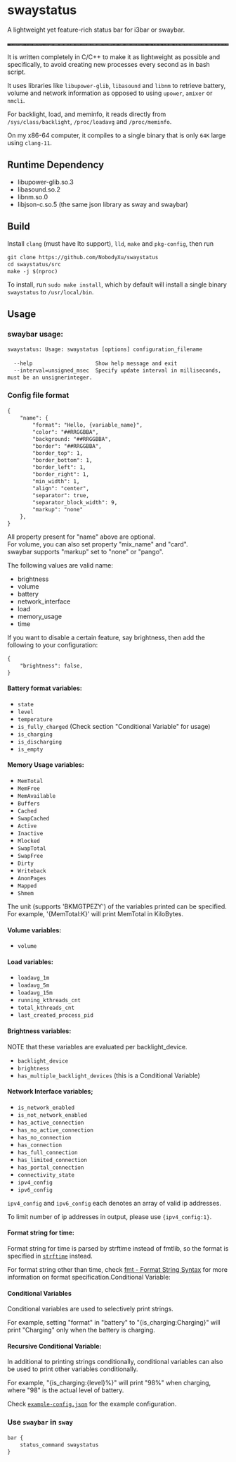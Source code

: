 # swaystatus

A lightweight yet feature-rich status bar for i3bar or swaybar.

![screenshot]

It is written completely in C/C++ to make it as lightweight as possible and specifically, to avoid creating new processes every second as in bash script.

It uses libraries like `libupower-glib`, `libasound` and `libnm` to retrieve battery, volume and network information as opposed to using `upower`, `amixer` or `nmcli`.

For backlight, load, and meminfo, it reads directly from `/sys/class/backlight`, `/proc/loadavg` and `/proc/meminfo`.

On my x86-64 computer, it compiles to a single binary that is only `64K` large using `clang-11`.

## Runtime Dependency
 - libupower-glib.so.3
 - libasound.so.2
 - libnm.so.0
 - libjson-c.so.5 (the same json library as sway and swaybar)

## Build

Install `clang` (must have lto support), `lld`, `make` and `pkg-config`, then run

```
git clone https://github.com/NobodyXu/swaystatus
cd swaystatus/src
make -j $(nproc)
```

To install, run `sudo make install`, which by default will install a single binary `swaystatus` to `/usr/local/bin`.

## Usage

### swaybar usage:

```
swaystatus: Usage: swaystatus [options] configuration_filename

  --help                    Show help message and exit
  --interval=unsigned_msec  Specify update interval in milliseconds, must be an unsignerinteger.
```

### Config file format

    {
        "name": {
            "format": "Hello, {variable_name}",
            "color": "##RRGGBBA",
            "background: "##RRGGBBA",
            "border": "##RRGGBBA",
            "border_top": 1,
            "border_bottom": 1,
            "border_left": 1,
            "border_right": 1,
            "min_width": 1,
            "align": "center",
            "separator": true,
            "separator_block_width": 9,
            "markup": "none"
        },
    }

All property present for "name" above are optional.
<br>For volume, you can also set property "mix_name" and "card".
<br>swaybar supports "markup" set to "none" or "pango".

The following values are valid name:

 - brightness
 - volume
 - battery
 - network_interface
 - load
 - memory_usage
 - time

If you want to disable a certain feature, say brightness,
then add the following to your configuration:

    {
        "brightness": false,
    }

#### Battery format variables:

 - `state`
 - `level`
 - `temperature`
 - `is_fully_charged` (Check section "Conditional Variable" for usage)
 - `is_charging`
 - `is_discharging`
 - `is_empty`

#### Memory Usage variables:

 - `MemTotal`
 - `MemFree`
 - `MemAvailable`
 - `Buffers`
 - `Cached`
 - `SwapCached`
 - `Active`
 - `Inactive`
 - `Mlocked`
 - `SwapTotal`
 - `SwapFree`
 - `Dirty`
 - `Writeback`
 - `AnonPages`
 - `Mapped`
 - `Shmem`

The unit (supports 'BKMGTPEZY') of the variables printed can be specified.
<br>For example, '{MemTotal:K}' will print MemTotal in KiloBytes.

#### Volume variables:

 - `volume`

#### Load variables:

 - `loadavg_1m`
 - `loadavg_5m`
 - `loadavg_15m`
 - `running_kthreads_cnt`
 - `total_kthreads_cnt`
 - `last_created_process_pid`

#### Brightness variables:

NOTE that these variables are evaluated per backlight_device.

 - `backlight_device`
 - `brightness`
 - `has_multiple_backlight_devices` (this is a Conditional Variable)

#### Network Interface variables;

 - `is_network_enabled`
 - `is_not_network_enabled`
 - `has_active_connection`
 - `has_no_active_connection`
 - `has_no_connection`
 - `has_connection`
 - `has_full_connection`
 - `has_limited_connection`
 - `has_portal_connection`
 - `connectivity_state`
 - `ipv4_config`
 - `ipv6_config`

`ipv4_config` and `ipv6_config` each denotes an array of valid ip addresses.

To limit number of ip addresses in output, please use `{ipv4_config:1}`.

#### Format string for time:

Format string for time is parsed by strftime instead of fmtlib, so the format is
specified in [`strftime`] instead.

For format string other than time, check [fmt - Format String Syntax] for more
information on format specification.Conditional Variable:

#### Conditional Variables

Conditional variables are used to selectively print strings.

For example, setting "format" in "battery" to "{is_charging:Charging}" will print "Charging" only
when the battery is charging.

#### Recursive Conditional Variable:

In additional to printing strings conditionally, conditional variables can also be used to
print other variables conditionally.

For example, "{is_charging:{level}%}" will print "98%" when charging, where
"98" is the actual level of battery.

Check [`example-config.json`] for the example configuration.

### Use `swaybar` in `sway`

```
bar {
    status_command swaystatus
}
```

[screenshot]: https://raw.githubusercontent.com/NobodyXu/swaystatus/main/screenshot.png
[`strftime`]: https://man7.org/linux/man-pages/man3/strftime.3.html
[fmt - Format String Syntax]: https://fmt.dev/latest/syntax.html
[`example-config.json`]: https://github.com/NobodyXu/swaystatus/blob/main/example-config.json
